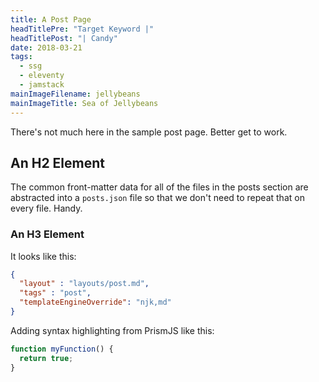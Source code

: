 ```yaml
---
title: A Post Page
headTitlePre: "Target Keyword |"
headTitlePost: "| Candy"
date: 2018-03-21
tags:
  - ssg
  - eleventy
  - jamstack
mainImageFilename: jellybeans
mainImageTitle: Sea of Jellybeans
---
```


There's not much here in the sample post page. Better get to work.

## An H2 Element

The common front-matter data for all of the files in the posts section are abstracted into a `posts.json` file so that we don't need to repeat that on every file. Handy.

### An H3 Element

It looks like this:

``` json
{
  "layout" : "layouts/post.md",
  "tags" : "post",
  "templateEngineOverride": "njk,md"
}
```

Adding syntax highlighting from PrismJS like this:

``` js
function myFunction() {
  return true;
}
```

